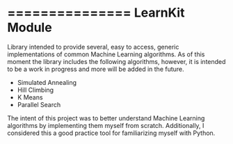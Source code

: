 ===============
LearnKit Module
===============

Library intended to provide several, easy to access, generic implementations of common Machine Learning algorithms. As of this moment the library includes
the following algorithms, however, it is intended to be a work in progress and more will be added in the future.
- Simulated Annealing
- Hill Climbing
- K Means
- Parallel Search

The intent of this project was to better understand Machine Learning algorithms by implementing them myself from scratch. Additionally, I considered this a
good practice tool for familiarizing myself with Python.
